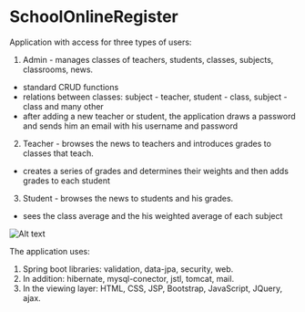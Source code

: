 # SchoolOnlineRegister

Application with access for three types of users:
  1. Admin - manages classes of teachers, students, classes, subjects, classrooms, news.
  - standard CRUD functions
  - relations between classes: subject - teacher, student - class, subject - class and many other
  - after adding a new teacher or student, the application draws a password and sends him an email with his username and password
  2. Teacher - browses the news to teachers and introduces grades to classes that teach.
  - creates a series of grades and determines their weights and then adds grades to each student
  3. Student - browses the news to students and his grades.
  - sees the class average and the his weighted average of each subject

![Alt text](/imgaes/admin1.png?raw=true "Optional Title")

The application uses:
  1. Spring boot libraries: validation, data-jpa, security, web.
  2. In addition: hibernate, mysql-conector, jstl, tomcat, mail.
  3. In the viewing layer: HTML, CSS, JSP, Bootstrap, JavaScript, JQuery, ajax.
